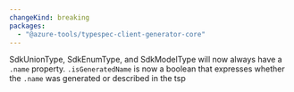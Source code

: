 ```yaml
---
changeKind: breaking
packages:
  - "@azure-tools/typespec-client-generator-core"
---
```


SdkUnionType, SdkEnumType, and SdkModelType will now always have a `.name` property. `.isGeneratedName` is now a boolean that expresses whether the `.name` was generated or described in the tsp
